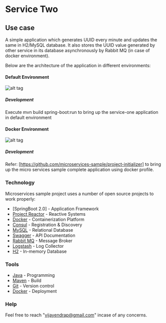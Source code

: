 

# Service Two

## Use case

A simple application which generates UUID every minute and updates the same in H2/MySQL database. It also stores the UUID value generated by other service in its database asynchronously by Rabbit MQ (in case of docker environment).

Below are the architecture of the application in different environments:

#### Default Environment

![alt tag](https://github.com/microservices-sample/service-two/blob/version-5/doc/architecture/service-two%20(default).png?raw=true)

##### Development

Execute mvn build spring-boot:run to bring up the service-one application in default environment

#### Docker Environment

![alt tag](https://github.com/microservices-sample/service-two/blob/version-5/doc/architecture/service-two%20(docker).png?raw=true)

##### Development

Refer: [https://github.com/microservices-sample/project-initializer] to bring up the micro services sample complete application using docker profile.

### Technology

Microservices sample project uses a number of open source projects to work properly:

* [SpringBoot 2.0] - Application Framework
* [Project Reactor] - Reactive Systems
* [Docker] - Containerization Platform
* [Consul] - Registration & Discovery
* [MySQL] - Relational Database
* [Swagger] - API Documentation
* [Rabbit MQ] - Message Broker
* [Logstash] - Log Collector
* [H2] - In-memory Database

### Tools

* [Java] - Programming
* [Maven] - Build
* [Git] - Version control
* [Docker] - Deployment


### Help

Feel free to reach "vijayendrap@gmail.com" incase of any concerns.

[//]: # (These are reference links used in the body of this note and get stripped out when the markdown processor does its job.)

   [SpringBoot]: <https://projects.spring.io/spring-boot/>
   [Consul]: <https://www.consul.io>
   [Project Reactor]: <https://projectreactor.io/>
   [Docker]: <https://www.docker.com>
   [Maven]: <https://maven.apache.org>
   [Git]: <https://git-scm.com>
   [Java]: <https://go.java>
   [Rabbit MQ]: <https://www.rabbitmq.com/>
   [Swagger]: <https://swagger.io/>
   [Logstash]: <https://www.elastic.co/products/logstash>
   [MySQL]: <https://www.mysql.com/>
   [H2]: <http://www.h2database.com/html/main.html>
   [https://github.com/microservices-sample/project-initializer]: <https://github.com/microservices-sample/project-initializer>
